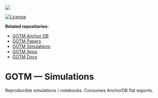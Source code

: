 ﻿[![](https://github.com/anulum/gotm-sim/actions/workflows/ci.yml/badge.svg)](https://github.com/anulum/gotm-sim/actions/workflows/ci.yml)

[![License](https://img.shields.io/badge/license-Proprietary-red.svg)](LICENSE)

**Related repositories:**
- [GOTM Anchor DB](https://github.com/anulum/gotm-anchor-db)
- [GOTM Papers](https://github.com/anulum/gotm-papers)
- [GOTM Simulations](https://github.com/anulum/gotm-sim)
- [GOTM Apps](https://github.com/anulum/gotm-apps)
- [GOTM Docs](https://github.com/anulum/gotm-docs)
# GOTM — Simulations
Reproducible simulations / notebooks. Consumes AnchorDB flat exports.

